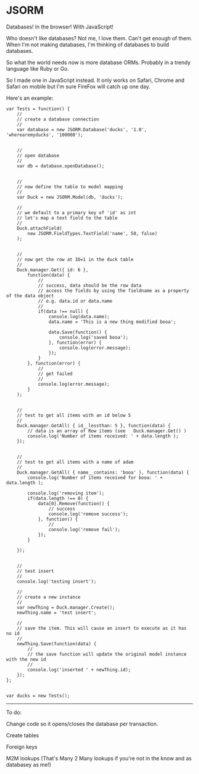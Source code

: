 JSORM
=====

Databases! In the browser! With JavaScript!

Who doesn't like databases? Not me, I love them. Can't get enough of them. When I'm not making databases, I'm thinking of databases to build databases.

So what the world needs now is more database ORMs. Probably in a trendy language like Ruby or Go.

So I made one in JavaScript instead. It only works on Safari, Chrome and Safari on mobile but I'm sure FireFox will catch up one day.

Here's an example:

	var Tests = function() {
		//
		// create a database connection
		//
		var database = new JSORM.Database('ducks', '1.0', 'wherearemyducks', '100000');


		//
		// open database
		//
		var db = database.openDatabase();


		//
		// now define the table to model mapping
		//
		var Duck = new JSORM.Model(db, 'ducks');
		
		//
		// we default to a primary key of 'id' as int
		// let's map a text field to the table
		//
		Duck.attachField(
			new JSORM.FieldTypes.TextField('name', 50, false)
		);


		//
		// now get the row at ID=1 in the duck table
		//
		Duck.manager.Get({ id: 6 },
			function(data) {
				//
				// success, data should be the row data
				// access the fields by using the fieldname as a property of the data object
				// e.g. data.id or data.name
				//
				if(data !== null) {
					console.log(data.name);
					data.name = 'This is a new thing modified booa';

					data.Save(function() {
						console.log('saved booa');
					}, function(error) {
						console.log(error.message);
					});
				}
			}, function(error) {
				//
				// get failed
				//
				console.log(error.message);
			}
		);


		//
		// test to get all items with an id below 5
		//
		Duck.manager.GetAll( { id__lessthan: 5 }, function(data) {
			// data is an array of Row items (see   Duck.manager.Get() )
			console.log('Number of items received: ' + data.length );
		});


		//
		// test to get all items with a name of adam
		//
		Duck.manager.GetAll( { name__contains: 'booa' }, function(data) {
			console.log('Number of items received for booa: ' + data.length );

			console.log('removing item');
			if(data.length !== 0) {
				data[0].Remove(function() {
					// success
					console.log('remove success');
				}, function() {
					//
					console.log('remove fail');
				});
			}
			
		});
		 

		//
		// test insert
		//
		console.log('testing insert');
		
		//
		// create a new instance
		//
		var newThing = Duck.manager.Create();
		newThing.name = 'test insert';
		
		//
		// save the item. This will cause an insert to execute as it has no id
		// 
		newThing.Save(function(data) {
			//
			// the save function will update the original model instance with the new id
			//
			console.log('inserted ' + newThing.id);
		});
	};


	var ducks = new Tests();

--------------

To do:

Change code so it opens/closes the database per transaction.

Create tables

Foreign keys

M2M lookups (That's Many 2 Many lookups if you're not in the know and as databasey as me!)

